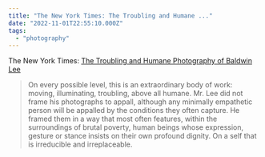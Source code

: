 ```yaml
---
title: "The New York Times: The Troubling and Humane ..."
date: "2022-11-01T22:55:10.000Z"
tags: 
  - "photography"
---
```


The New York Times: [The Troubling and Humane Photography of Baldwin Lee](https://www.nytimes.com/2022/10/31/opinion/baldwin-lee-photography-black-america.html)

> On every possible level, this is an extraordinary body of work: moving, illuminating, troubling, above all humane. Mr. Lee did not frame his photographs to appall, although any minimally empathetic person will be appalled by the conditions they often capture. He framed them in a way that most often features, within the surroundings of brutal poverty, human beings whose expression, gesture or stance insists on their own profound dignity. On a self that is irreducible and irreplaceable.
